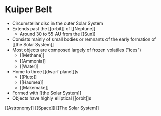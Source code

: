 # Kuiper Belt

- Circumstellar disc in the outer Solar System
- Extends past the [[orbit]] of [[Neptune]]
  - Around 30 to 55 AU from the [[Sun]]
- Consists mainly of small bodies or remnants of the early formation of [[the Solar System]]
- Most objects are composed largely of frozen volatiles ("ices")
  - [[Methane]]
  - [[Ammonia]]
  - [[Water]]
- Home to three [[dwarf planet]]s
  - [[Pluto]]
  - [[Haumea]]
  - [[Makemake]]
- Formed with [[the Solar System]]
- Objects have highly elliptical [[orbit]]s

[[Astronomy]] [[Space]] [[The Solar System]]

